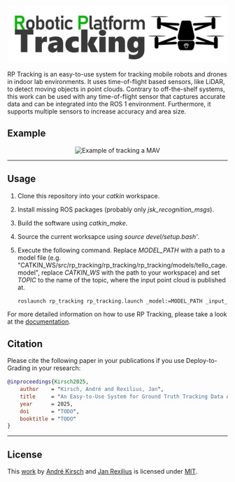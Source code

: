 <p align="center">
	<img alt="RP Tracking logo" src="docs/img/logo.png" width="800">
</p>

RP Tracking is an easy-to-use system for tracking mobile robots and drones in indoor lab environments. It uses time-of-flight based sensors, like LiDAR, to detect moving objects in point clouds. Contrary to off-the-shelf systems, this work can be used with any time-of-flight sensor that captures accurate data and can be integrated into the ROS 1 environment. Furthermore, it supports multiple sensors to increase accuracy and area size.

## Example

<p align="center">
	<img alt="Example of tracking a MAV" src="docs/img/example_tracking.gif" width="800">
</p>

---

## Usage

1. Clone this repository into your *catkin* workspace.

2. Install missing ROS packages (probably only *jsk_recognition_msgs*).

3. Build the software using *catkin_make*.

4. Source the current worksapce using *source devel/setup.bash'*.

5. Execute the following command. Replace *MODEL_PATH* with a path to a model file (e.g. "CATKIN_WS/src/rp_tracking/rp_tracking/rp_tracking/models/tello_cage.model", replace *CATKIN_WS* with the path to your workspace) and set *TOPIC* to the name of the topic, where the input point cloud is published at.

   ```bash
   roslaunch rp_tracking rp_tracking.launch _model:=MODEL_PATH _input_cloud:=/TOPIC
   ```

For more detailed information on how to use RP Tracking, please take a look at the [documentation](docs/readme.md).

## Citation

Please cite the following paper in your publications if you use Deploy-to-Grading in your research:

```bibtex
@inproceedings{Kirsch2025,
    author    = "Kirsch, André and Rexilius, Jan",
    title     = "An Easy-to-Use System for Ground Truth Tracking Data Acquisition of Robotic Platforms using Time-of-Flight Sensors in Lab Environments",
    year      = 2025,
    doi       = "TODO",
    booktitle = "TODO"
}
```

---

## License

This [work](https://github.com/IoT-Lab-Minden/rp_tracking) by [André Kirsch](https://github.com/AKirsch1) and [Jan Rexilius](https://github.com/jrx-hsbi) is licensed under [MIT](LICENSE.md).
